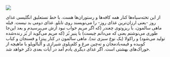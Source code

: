 <!-- 
.. title: پیاده‌روی در دلفت-ده آگوست دوهزار و پانزده
.. slug: 2015-08-10-lopen-in-delft
.. date: 2015-08-10 20:14:54 UTC+02:00
.. tags: 
.. category: پیاده‌روی در دلفت
.. link: 
.. description: 
.. type: text
-->

<img src="http://googledrive.com/host/0B8OOfC6oWXEPMG42ZUh5OWVJWU0" />

از این تخته‌سیاه‌ها کنار همه کافه‌ها و رستوران‌ها هست. با خط نستعلیق انگلیسی غذای روز -یعنی ارزان‌ترین غذای روز- را می‌نویسند روی تابلو. غذای دومی بد نیست. فیله ماهی سالمون، با ریزوتوی چغندر (که اگر مریم خواب نبود ازش می‌پرسیدم و بعد این‌جا طوری می‌نوشتم یعنی که می‌دانم چیست) با پنیر بُز (که مریم می‌گوید از بُز رنده‌شده تولید می‌شود) و راکولا (یک نوع سبزی تند). ماهی سالمون در کنار پیتزا و فسنجان و کباب کوبیده و قیمه‌بادمجان و ته‌چین مرغ و کلم‌پلوی شیرازی و آلبالوپلو با ماهیچه از خوراک‌های بهشتی است. اگر غذای دیگری یادم آمد در آیات بعدی ذکر خواهد شد.
